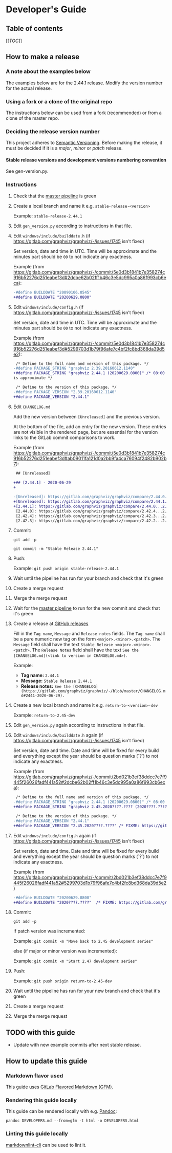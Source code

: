 # Developer's Guide

## Table of contents

[[_TOC_]]

## How to make a release

### A note about the examples below

The examples below are for the 2.44.1 release. Modify the version
number for the actual release.

### Using a fork or a clone of the original repo

The instructions below can be used from a fork (recommended) or from a
clone of the master repo.

### Deciding the release version number

This project adheres to
[Semantic Versioning](https://semver.org/spec/v2.0.0.html).
Before making the release, it must be decided if it is a *major*, *minor* or
*patch* release.

#### Stable release versions and development versions numbering convention

See gen-version.py.

### Instructions

1. Check that the
[master pipeline](https://gitlab.com/graphviz/graphviz/-/pipelines?ref=master)
is green

1. Create a local branch and name it e.g. `stable-release-<version>`

   Example: `stable-release-2.44.1`

1. Edit `gen_version.py` according to instructions in that file.

1. Edit `windows/include/builddate.h` (if https://gitlab.com/graphviz/graphviz/-/issues/1745 isn't fixed)

   Set version, date and time in UTC. Time will be approximate and the
   minutes part should be `00` to not indicate any exactness.

   Example (from
   https://gitlab.com/graphviz/graphviz/-/commit/5e0d3b1841b7e358274c916b52276d251eabef3d#2dcbe62b02ff1b46c3e5dc995a0a86f993cb6eca):

    ```diff
    -#define BUILDDATE "20090106.0545"
    +#define BUILDDATE "20200629.0800"
    ```

1. Edit `windows/include/config.h` (if https://gitlab.com/graphviz/graphviz/-/issues/1745 isn't fixed)

   Set version, date and time in UTC. Time will be approximate and the
   minutes part should be `00` to not indicate any exactness.

   Example (from
   https://gitlab.com/graphviz/graphviz/-/commit/5e0d3b1841b7e358274c916b52276d251eabef3d#5299703d1b79f96afe7c4bf2fc8bd368da39d5e2):

    ```diff
     /* Define to the full name and version of this package. */
    -#define PACKAGE_STRING "graphviz 2.39.20160612.1140"
    +#define PACKAGE_STRING "graphviz 2.44.1 (20200629.0800)" /* 08:00
    is approximate */
    ```
    ```diff
     /* Define to the version of this package. */
    -#define PACKAGE_VERSION "2.39.20160612.1140"
    +#define PACKAGE_VERSION "2.44.1"
    ```

1. Edit `CHANGELOG.md`

    Add the new version between `[Unreleased]` and the previous
    version.

    At the bottom of the file, add an entry for the new version. These
    entries are not visible in the rendered page, but are essential
    for the version links to the GitLab commit comparisons to work.

    Example (from
    https://gitlab.com/graphviz/graphviz/-/commit/5e0d3b1841b7e358274c916b52276d251eabef3d#ab09011fa121d0a2bb9fa4ca76094f2482b902b7):

    ```diff
     ## [Unreleased]
     
    +## [2.44.1] - 2020-06-29
    +
    ```
    ```diff
    -[Unreleased]: https://gitlab.com/graphviz/graphviz/compare/2.44.0...master
    +[Unreleased]: https://gitlab.com/graphviz/graphviz/compare/2.44.1...master
    +[2.44.1]: https://gitlab.com/graphviz/graphviz/compare/2.44.0...2.44.1
     [2.44.0]: https://gitlab.com/graphviz/graphviz/compare/2.42.4...2.44.0
     [2.42.4]: https://gitlab.com/graphviz/graphviz/compare/2.42.3...2.42.4
     [2.42.3]: https://gitlab.com/graphviz/graphviz/compare/2.42.2...2.42.3
    ```

1. Commit:

   `git add -p`

   `git commit -m "Stable Release 2.44.1"`

1. Push:

   Example: `git push origin stable-release-2.44.1`

1. Wait until the pipeline has run for your branch and check that it's green

1. Create a merge request

1. Merge the merge request

1. Wait for the
[master pipeline](https://gitlab.com/graphviz/graphviz/-/pipelines?ref=master)
  to run for the new commit and check that it's green

1. Create a release at [GitHub releases](https://gitlab.com/graphviz/graphviz/-/releases)

   Fill in the `Tag name`, `Message` and `Release notes` fields. The
   `Tag name` shall be a pure numeric new tag on the form
   `<major>.<minor>.<patch>`. The `Message` field shall have the text
   `Stable Release <major>.<minor>.<patch>`. The `Release Notes` field
   shall have the text `See the [CHANGELOG.md](<link to version in
   CHANGELOG.md>)`.

   Example:
   * **Tag name:** `2.44.1`
   * **Message:** `Stable Release 2.44.1`
   * **Release notes:** `See the [CHANGELOG](https://gitlab.com/graphviz/graphviz/-/blob/master/CHANGELOG.md#2441-2020-06-29).`

1. Create a new local branch and name it e.g. `return-to-<version>-dev`

   Example: `return-to-2.45-dev`

1. Edit `gen_version.py` again according to instructions in that file.

1. Edit `windows/include/builddate.h` again (if https://gitlab.com/graphviz/graphviz/-/issues/1745 isn't fixed)

    Set version, date and time. Date and time will be fixed for every
    build and everything except the year should be question marks (`?´)
    to not indicate any exactness.

    Example (from
    https://gitlab.com/graphviz/graphviz/-/commit/2bd021b3ef38ddcc7e7f9445f26026fadf441a52#2dcbe62b02ff1b46c3e5dc995a0a86f993cb6eca):

    ```diff
     /* Define to the full name and version of this package. */
    -#define PACKAGE_STRING "graphviz 2.44.1 (20200629.0800)" /* 08:00 is approximate */
    +#define PACKAGE_STRING "graphviz 2.45.2020????.???? (2020????.????)" /* FIXME: https://gitlab.com/graphviz/graphviz/-/issues/1745 */
    ```
    ```diff
     /* Define to the version of this package. */
    -#define PACKAGE_VERSION "2.44.1"
    +#define PACKAGE_VERSION "2.45.2020????.????" /* FIXME: https://gitlab.com/graphviz/graphviz/-/issues/1745 */
    ```

1. Edit `windows/include/config.h` again (if https://gitlab.com/graphviz/graphviz/-/issues/1745 isn't fixed)

    Set version, date and time. Date and time will be fixed for every
    build and everything except the year should be question marks
    (`?´) to not indicate any exactness.

    Example (from
    https://gitlab.com/graphviz/graphviz/-/commit/2bd021b3ef38ddcc7e7f9445f26026fadf441a52#5299703d1b79f96afe7c4bf2fc8bd368da39d5e2)

    ```diff
    -#define BUILDDATE "20200629.0800"
    +#define BUILDDATE "2020????.????"  /* FIXME: https://gitlab.com/graphviz/graphviz/-/issues/1745 */
    ```

1. Commit:

    `git add -p`

    If patch version was incremented:

    Example: `git commit -m "Move back to 2.45 development series"`

    else (if major or minor version was incremented):

    Example: `git commit -m "Start 2.47 development series"`

1. Push:

   Example: `git push origin return-to-2.45-dev`

1. Wait until the pipeline has run for your new branch and check that it's green

1. Create a merge request

1. Merge the merge request

## TODO with this guide

* Update with new example commits after next stable release.

## How to update this guide

### Markdown flavor used

This guide uses
[GitLab Flavored Markdown (GFM)](https://docs.gitlab.com/ce/user/markdown.html#gitlab-flavored-markdown-gfm]).

### Rendering this guide locally

This guide can be rendered locally with e.g. [Pandoc](https://pandoc.org/):

`pandoc DEVELOPERS.md --from=gfm -t html -o DEVELOPERS.html`

### Linting this guide locally

[markdownlint-cli](https://github.com/igorshubovych/markdownlint-cli)
can be used to lint it.
